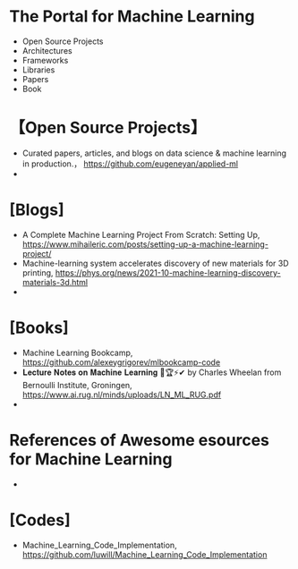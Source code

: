 # The Portal for Machine Learning

+ Open Source Projects
+ Architectures
+ Frameworks
+ Libraries
+ Papers
+ Book


# 【Open Source Projects】
+ Curated papers, articles, and blogs on data science & machine learning in production.， https://github.com/eugeneyan/applied-ml
+ 


# [Blogs]
+ A Complete Machine Learning Project From Scratch: Setting Up, https://www.mihaileric.com/posts/setting-up-a-machine-learning-project/
+ Machine-learning system accelerates discovery of new materials for 3D printing, https://phys.org/news/2021-10-machine-learning-discovery-materials-3d.html
+ 

# [Books]
+ Machine Learning Bookcamp, https://github.com/alexeygrigorev/mlbookcamp-code
+ 𝐋𝐞𝐜𝐭𝐮𝐫𝐞 𝐍𝐨𝐭𝐞𝐬 𝐨𝐧 𝐌𝐚𝐜𝐡𝐢𝐧𝐞 𝐋𝐞𝐚𝐫𝐧𝐢𝐧𝐠 🥇🏆⚡✔ by Charles Wheelan from Bernoulli Institute, Groningen, https://www.ai.rug.nl/minds/uploads/LN_ML_RUG.pdf
+ 

# References of Awesome esources for Machine Learning
+ <TBC>

  
# [Codes]
+ Machine_Learning_Code_Implementation, https://github.com/luwill/Machine_Learning_Code_Implementation
  
